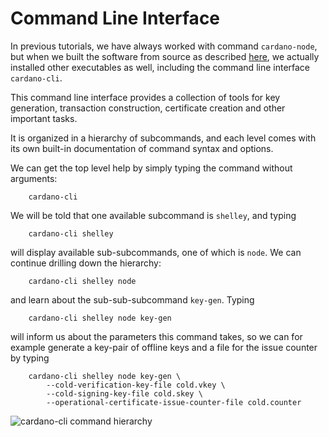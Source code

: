 # Command Line Interface

In previous tutorials, we have always worked with command `cardano-node`,
but when we built the software from source as described [here](000_install.md),
we actually installed other executables as well, including the command line interface `cardano-cli`.

This command line interface provides a collection of tools for key generation, transaction construction, certificate creation
and other important tasks.

It is organized in a hierarchy of subcommands, and each level comes with its own built-in documentation of command syntax and options.

We can get the top level help by simply typing the command without arguments:

        cardano-cli

We will be told that one available subcommand is `shelley`, and typing

        cardano-cli shelley

will display available sub-subcommands, one of which is `node`. We can continue drilling down the hierarchy:

        cardano-cli shelley node

and learn about the sub-sub-subcommand `key-gen`. Typing

        cardano-cli shelley node key-gen

will inform us about the parameters this command takes, so we can for example generate a key-pair of offline keys and a file for the issue counter
by typing

        cardano-cli shelley node key-gen \
            --cold-verification-key-file cold.vkey \
            --cold-signing-key-file cold.skey \
            --operational-certificate-issue-counter-file cold.counter

![`cardano-cli` command hierarchy](011_cli.png)
